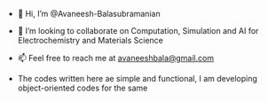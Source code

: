 - 👋 Hi, I’m @Avaneesh-Balasubramanian
- 💞️ I’m looking to collaborate on Computation, Simulation and AI for Electrochemistry and Materials Science
- 📫 Feel free to reach me at avaneeshbala@gmail.com
  
- The codes written here ae simple and functional, I am developing object-oriented codes for the same
  

<!---
Avaneesh-Balasubramanian/Avaneesh-Balasubramanian is a ✨ special ✨ repository because its `README.md` (this file) appears on your GitHub profile.
You can click the Preview link to take a look at your changes.
--->
